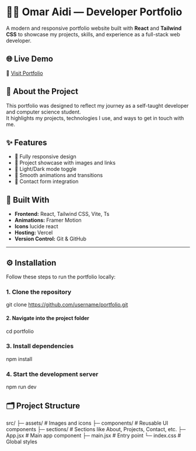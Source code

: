 # 🧑‍💻 Omar Aidi — Developer Portfolio

A modern and responsive portfolio website built with **React** and **Tailwind CSS** to showcase my projects, skills, and experience as a full-stack web developer.

## 🌐 Live Demo
🔗 [Visit Portfolio](https://omaraidi.vercel.app)

## 🧐 About the Project
This portfolio was designed to reflect my journey as a self-taught developer and computer science student.  
It highlights my projects, technologies I use, and ways to get in touch with me.

## ✨ Features
- 📱 Fully responsive design  
- 🧩 Project showcase with images and links  
- 🌙 Light/Dark mode toggle  
- 🧠 Smooth animations and transitions  
- 📧 Contact form integration

## 🧰 Built With
- **Frontend:** React, Tailwind CSS, Vite, Ts  
- **Animations:** Framer Motion
- **Icons** lucide react
- **Hosting:** Vercel  
- **Version Control:** Git & GitHub

---
## ⚙️ Installation

Follow these steps to run the portfolio locally:
### 1. Clone the repository
git clone https://github.com/username/portfolio.git

#### 2. Navigate into the project folder
cd portfolio

### 3. Install dependencies
npm install

### 4. Start the development server
npm run dev

## 🗂️ Project Structure

src/
 ├─ assets/          # Images and icons
 ├─ components/      # Reusable UI components
 ├─ sections/        # Sections like About, Projects, Contact, etc.
 ├─ App.jsx          # Main app component
 ├─ main.jsx         # Entry point
 └─ index.css        # Global styles
